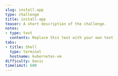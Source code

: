 ```yaml
---
slug: install-app
type: challenge
title: install-app
teaser: A short description of the challenge.
notes:
- type: text
  contents: Replace this text with your own text
tabs:
- title: Shell
  type: terminal
  hostname: kubernetes-vm
difficulty: basic
timelimit: 600
---
```

